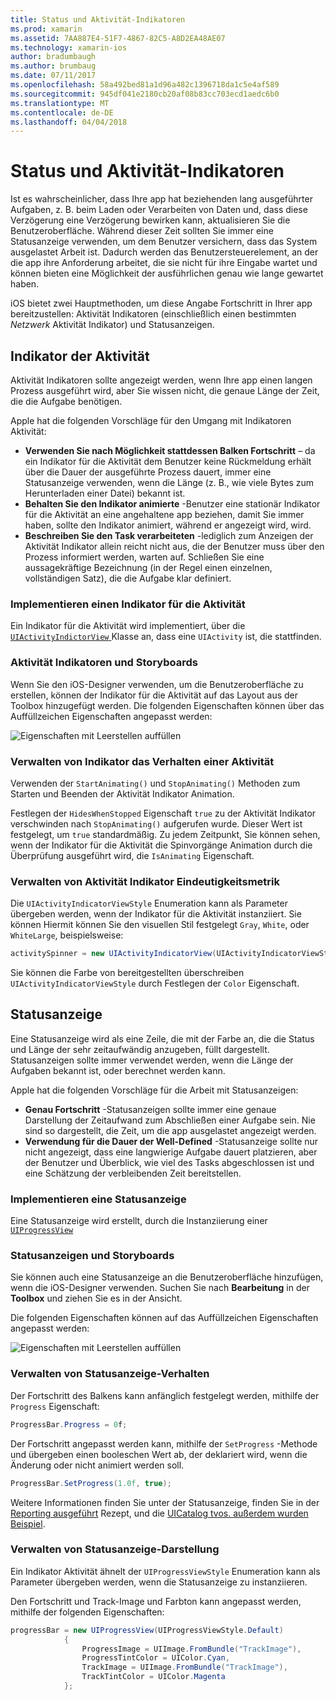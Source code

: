 ```yaml
---
title: Status und Aktivität-Indikatoren
ms.prod: xamarin
ms.assetid: 7AA887E4-51F7-4867-82C5-A8D2EA48AE07
ms.technology: xamarin-ios
author: bradumbaugh
ms.author: brumbaug
ms.date: 07/11/2017
ms.openlocfilehash: 58a492bed81a1d96a482c1396718da1c5e4af589
ms.sourcegitcommit: 945df041e2180cb20af08b83cc703ecd1aedc6b0
ms.translationtype: MT
ms.contentlocale: de-DE
ms.lasthandoff: 04/04/2018
---
```

# <a name="progress-and-activity-indicators"></a>Status und Aktivität-Indikatoren

Ist es wahrscheinlicher, dass Ihre app hat beziehenden lang ausgeführter Aufgaben, z. B. beim Laden oder Verarbeiten von Daten und, dass diese Verzögerung eine Verzögerung bewirken kann, aktualisieren Sie die Benutzeroberfläche. Während dieser Zeit sollten Sie immer eine Statusanzeige verwenden, um dem Benutzer versichern, dass das System ausgelastet Arbeit ist. Dadurch werden das Benutzersteuerelement, an der die app ihre Anforderung arbeitet, die sie nicht für ihre Eingabe wartet und können bieten eine Möglichkeit der ausführlichen genau wie lange gewartet haben.

iOS bietet zwei Hauptmethoden, um diese Angabe Fortschritt in Ihrer app bereitzustellen: Aktivität Indikatoren (einschließlich einen bestimmten _Netzwerk_ Aktivität Indikator) und Statusanzeigen.

## <a name="activity-indicator"></a>Indikator der Aktivität

Aktivität Indikatoren sollte angezeigt werden, wenn Ihre app einen langen Prozess ausgeführt wird, aber Sie wissen nicht, die genaue Länge der Zeit, die die Aufgabe benötigen.

Apple hat die folgenden Vorschläge für den Umgang mit Indikatoren Aktivität:

- **Verwenden Sie nach Möglichkeit stattdessen Balken Fortschritt** – da ein Indikator für die Aktivität dem Benutzer keine Rückmeldung erhält über die Dauer der ausgeführte Prozess dauert, immer eine Statusanzeige verwenden, wenn die Länge (z. B., wie viele Bytes zum Herunterladen einer Datei) bekannt ist.
- **Behalten Sie den Indikator animierte** -Benutzer eine stationär Indikator für die Aktivität an eine angehaltene app beziehen, damit Sie immer haben, sollte den Indikator animiert, während er angezeigt wird, wird.
- **Beschreiben Sie den Task verarbeiteten** -lediglich zum Anzeigen der Aktivität Indikator allein reicht nicht aus, die der Benutzer muss über den Prozess informiert werden, warten auf. Schließen Sie eine aussagekräftige Bezeichnung (in der Regel einen einzelnen, vollständigen Satz), die die Aufgabe klar definiert.

### <a name="implementing-an-activity-indicator"></a>Implementieren einen Indikator für die Aktivität

Ein Indikator für die Aktivität wird implementiert, über die [ `UIActivityIndictorView` ](https://developer.xamarin.com/api/type/UIKit.UIActivityIndicatorView/) Klasse an, dass eine `UIActivity` ist, die stattfinden.

### <a name="activity-indicators-and-storyboards"></a>Aktivität Indikatoren und Storyboards

Wenn Sie den iOS-Designer verwenden, um die Benutzeroberfläche zu erstellen, können der Indikator für die Aktivität auf das Layout aus der Toolbox hinzugefügt werden. Die folgenden Eigenschaften können über das Auffüllzeichen Eigenschaften angepasst werden:

![Eigenschaften mit Leerstellen auffüllen](progress-activity-indicator-images/progress-indicator1.png)

### <a name="managing-activity-indicator-behavior"></a>Verwalten von Indikator das Verhalten einer Aktivität

Verwenden der `StartAnimating()` und `StopAnimating()` Methoden zum Starten und Beenden der Aktivität Indikator Animation.

Festlegen der `HidesWhenStopped` Eigenschaft `true` zu der Aktivität Indikator verschwinden nach `StopAnimating()` aufgerufen wurde. Dieser Wert ist festgelegt, um `true` standardmäßig. Zu jedem Zeitpunkt, Sie können sehen, wenn der Indikator für die Aktivität die Spinvorgänge Animation durch die Überprüfung ausgeführt wird, die `IsAnimating` Eigenschaft. 


### <a name="managing-activity-indicator-appearances"></a>Verwalten von Aktivität Indikator Eindeutigkeitsmetrik

Die `UIActivityIndicatorViewStyle` Enumeration kann als Parameter übergeben werden, wenn der Indikator für die Aktivität instanziiert. Sie können Hiermit können Sie den visuellen Stil festgelegt `Gray`, `White`, oder `WhiteLarge`, beispielsweise:

```csharp
activitySpinner = new UIActivityIndicatorView(UIActivityIndicatorViewStyle.WhiteLarge);
```

Sie können die Farbe von bereitgestellten überschreiben `UIActivityIndicatorViewStyle` durch Festlegen der `Color` Eigenschaft.

## <a name="progress-bar"></a>Statusanzeige

Eine Statusanzeige wird als eine Zeile, die mit der Farbe an, die die Status und Länge der sehr zeitaufwändig anzugeben, füllt dargestellt. Statusanzeigen sollte immer verwendet werden, wenn die Länge der Aufgaben bekannt ist, oder berechnet werden kann.

Apple hat die folgenden Vorschläge für die Arbeit mit Statusanzeigen:

- **Genau Fortschritt** -Statusanzeigen sollte immer eine genaue Darstellung der Zeitaufwand zum Abschließen einer Aufgabe sein. Nie sind so dargestellt, die Zeit, um die app ausgelastet angezeigt werden.
- **Verwendung für die Dauer der Well-Defined** -Statusanzeige sollte nur nicht angezeigt, dass eine langwierige Aufgabe dauert platzieren, aber der Benutzer und Überblick, wie viel des Tasks abgeschlossen ist und eine Schätzung der verbleibenden Zeit bereitstellen.

### <a name="implementing-an-progress-bar"></a>Implementieren eine Statusanzeige

Eine Statusanzeige wird erstellt, durch die Instanziierung einer [`UIProgressView`](https://developer.xamarin.com/api/type/UIKit.UIProgressView/)

### <a name="progress-bars-and-storyboards"></a>Statusanzeigen und Storyboards

Sie können auch eine Statusanzeige an die Benutzeroberfläche hinzufügen, wenn die iOS-Designer verwenden. Suchen Sie nach **Bearbeitung** in der **Toolbox** und ziehen Sie es in der Ansicht.

Die folgenden Eigenschaften können auf das Auffüllzeichen Eigenschaften angepasst werden:

![Eigenschaften mit Leerstellen auffüllen](progress-activity-indicator-images/progress-indicator3.png)


### <a name="managing-progress-bar-behavior"></a>Verwalten von Statusanzeige-Verhalten

Der Fortschritt des Balkens kann anfänglich festgelegt werden, mithilfe der `Progress` Eigenschaft:

```csharp
ProgressBar.Progress = 0f;
```

Der Fortschritt angepasst werden kann, mithilfe der `SetProgress` -Methode und übergeben einen booleschen Wert ab, der deklariert wird, wenn die Änderung oder nicht animiert werden soll.

```csharp
ProgressBar.SetProgress(1.0f, true);
```

Weitere Informationen finden Sie unter der Statusanzeige, finden Sie in der [Reporting ausgeführt](https://developer.xamarin.com/recipes/cross-platform/networking/download_progress/#Reporting_Progress_in_iOS) Rezept, und die [UICatalog tvos. außerdem wurden Beispiel](https://developer.xamarin.com/samples/monotouch/tvos/UICatalog/).

### <a name="managing-progress-bar-appearance"></a>Verwalten von Statusanzeige-Darstellung

Ein Indikator Aktivität ähnelt der `UIProgressViewStyle` Enumeration kann als Parameter übergeben werden, wenn die Statusanzeige zu instanziieren.

Den Fortschritt und Track-Image und Farbton kann angepasst werden, mithilfe der folgenden Eigenschaften:

```csharp
progressBar = new UIProgressView(UIProgressViewStyle.Default)
            {
                ProgressImage = UIImage.FromBundle("TrackImage"),
                ProgressTintColor = UIColor.Cyan,
                TrackImage = UIImage.FromBundle("TrackImage"),
                TrackTintColor = UIColor.Magenta
            }; 
```



